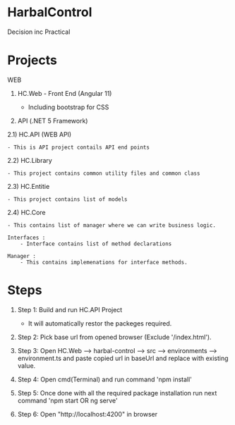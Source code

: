 # HarbalControl
Decision inc Practical

# Projects


WEB	
1) HC.Web - Front End (Angular 11)
	- Including bootstrap for CSS

2) API (.NET 5 Framework)

2.1) HC.API (WEB API)
	
	- This is API project contails API end points

2.2) HC.Library
	
	- This project contains common utility files and common class

2.3) HC.Entitie
	
	- This project contains list of models 

2.4) HC.Core
	
	- This contains list of manager where we can write business logic.

	Interfaces :
		- Interface contains list of method declarations
	
	Manager :
		- This contains implemenations for interface methods.
	
# Steps 
	
1) Step 1: Build and run HC.API Project 
	- It will automatically restor the packeges required.

2) Step 2: Pick base url from opened browser (Exclude '/index.html').

3) Step 3: Open HC.Web --> harbal-control --> src --> environments --> environment.ts and paste copied url in baseUrl and replace with existing value.

4) Step 4: Open cmd(Terminal) and run command 'npm install'

5) Step 5: Once done with all the required package installation run next command 'npm start OR ng serve'

6) Step 6: Open "http://localhost:4200" in browser